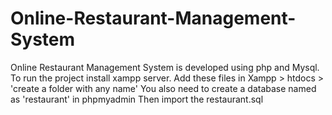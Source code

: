 # Online-Restaurant-Management-System
Online Restaurant Management System is developed using php and Mysql.
To run the project install xampp server.
Add these files in Xampp > htdocs > 'create a folder with any name' 
You also need to create a database named as 'restaurant' in phpmyadmin
Then import the restaurant.sql 

